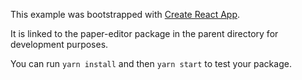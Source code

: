 This example was bootstrapped with [Create React App](https://github.com/facebook/create-react-app).

It is linked to the paper-editor package in the parent directory for development purposes.

You can run `yarn install` and then `yarn start` to test your package.
